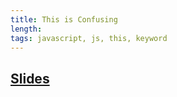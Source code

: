 ```yaml
---
title: This is Confusing
length:
tags: javascript, js, this, keyword
---
```


## [Slides](https://drive.google.com/open?id=1oF5k17fEaN_I4KIQOdBK-eEaNBf_S0_DrZhFzbPrA2w)
